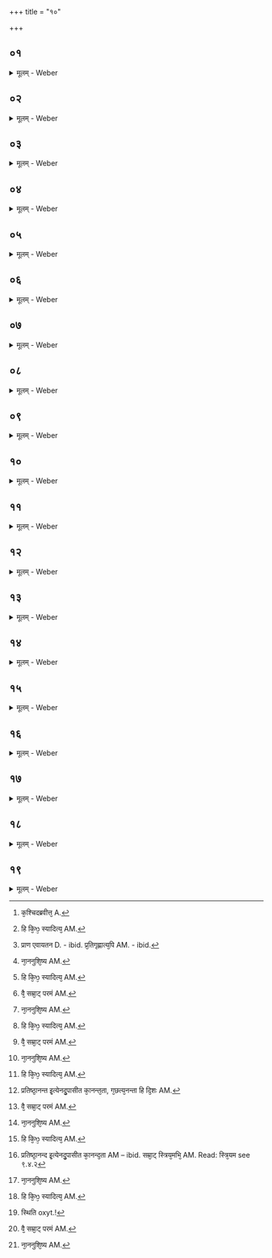+++
title = "१०"

+++


##  ०१
<details><summary>मूलम् - Weber</summary>

जनको᳘ ह वै᳘देह आसां᳘ चक्रे॥  
अ᳘थ ह या᳘ज्ञवल्क्य आ᳘वव्राज स᳘ होवाच जनको वै᳘देहो या᳘ज्ञवल्क्य किम᳘र्थमचारीः पशू᳘निछन्न᳘ण्वन्तानि᳘त्युभ᳘यमेव᳘ सम्राडि᳘ति होवाच य᳘त्ते क᳘श्चिद᳘ब्रवीत्त᳘छृणवामे᳘ति [^wbr_1] ॥  

[^wbr_1]: क᳘श्चिदब्रवीत्त᳘ A.
</details>

##  ०२
<details><summary>मूलम् - Weber</summary>

अ᳘ब्रवीन्म उदङ्कः᳘ शौल्वायनः᳟॥  
प्राणो वै ब्रह्मे᳘ति य᳘था मातृमा᳘न्पितृमा᳘नाचार्य᳘वान्ब्रूयात्त᳘था त᳘छौल्वायॗनोऽब्रवीत्प्राणो वै ब्रह्मेत्य᳘प्राणतो हि किᳫं स्यादित्य᳘ब्रवीत्तु᳘ [^wbr_2] ते त᳘स्याय᳘तनम् प्रतिष्ठां न᳘ मेऽब्रवीदि᳘त्येकपाद्वा᳘ एत᳘त्सम्राडि᳘ति॥  

[^wbr_2]: हि कि᳘ᳫ᳘ स्यादित्य᳘ AM.
</details>

##  ०३
<details><summary>मूलम् - Weber</summary>

स वै᳘ नो ब्रूहि याज्ञवल्क्य॥  
स᳘ एॗवाय᳘तनमाकाशः᳘ प्रतिष्ठा᳘ प्रियमि᳘त्येनदु᳘पासीत का᳘ प्रिय᳘ता याज्ञवल्क्य प्राण᳘ एव᳘ सम्राडि᳘ति होवाच प्राण᳘स्य वै᳘ सम्राट्का᳘मायायाज्यं᳘ याजयत्यप्रतिगृह्य᳘स्य प्र᳘तिगृह्णात्य᳘पि [^wbr_3] त᳘त्र वधाशङ्गा᳘ भवति यां दि᳘शमे᳘ति प्राण᳘स्यैव᳘ सम्राट्का᳘माय प्राणो वै᳘ सम्राट् परमम् ब्र᳘ह्मॗ नैनम् प्राणो᳘ जहाति स᳘र्वाण्येनम् भूता᳘न्यभि᳘क्षरन्ति॥  

[^wbr_3]: प्राण एवायतन D. - ibid. प्र᳘तिगृह्णात्य᳘पि AM. - ibid.
</details>

##  ०४
<details><summary>मूलम् - Weber</summary>

देवो᳘ भूत्वा᳘ देवान᳘प्येति॥  
य᳘ एवं᳘ विद्वा᳘नेत᳘दुपा᳘स्ते हॗस्त्यृषभᳫं सह᳘स्रं ददामी᳘ति होवाच जनको वै᳘देहः स᳘ होवाच या᳘ज्ञवल्क्यः पिता᳘ मेऽमन्यत ना᳘ननुशिष्य [^wbr_4] ह᳘रेते᳘ति क᳘ एव᳘ ते कि᳘मब्रवीदि᳘ति॥  

[^wbr_4]: ना᳘ननुशि᳘ष्य AM.
</details>

##  ०५
<details><summary>मूलम् - Weber</summary>

अ᳘ब्रवीन्मे जि᳘त्वा शैलिनो᳟॥  
वाग्वै ब्रह्मे᳘ति य᳘था मातृमा᳘न्पितृमा᳘नाचार्य᳘वान्ब्रूयात्त᳘था त᳘छैलिॗनोऽब्रवीद्वाग्वै ब्रह्मेत्य᳘ववदतो हि किᳫं स्याद᳘ब्रवीत्तु᳘ [^wbr_5] ते त᳘स्याय᳘तनम् प्रतिष्ठां न᳘ मेऽब्रवीदि᳘त्येकपाद्वा᳘ एत᳘त्सम्रा᳘डि᳘ति॥  े

[^wbr_5]: हि कि᳘ᳫ᳘ स्यादित्य᳘ AM.
</details>

##  ०६
<details><summary>मूलम् - Weber</summary>

स वै᳘ नो ब्रूहि याज्ञवल्क्य॥  
वा᳘गेॗवाय᳘तनमाकाशः᳘ प्रतिष्ठा᳘ प्रज्ञे᳘त्येनदु᳘पासीत का᳘ प्रज्ञ᳘ता याज्ञवल्क्य वा᳘गेव᳘ सम्राडि᳘ति होवाच वाचा वै᳘ सम्राड्ब᳘न्धुः प्र᳘ज्ञायत ऋग्वेदो᳘ यजुर्वेदः᳘ सामवेॗदोऽथर्वाङ्गिर᳘स इतिहासः᳘ पुराणं᳘ विद्या᳘ उपनिष᳘दः श्लो᳘काः सूत्रा᳘ण्यनुव्याख्या᳘नानि व्याख्या᳘नानि वाॗचैव᳘ सम्राट् प्र᳘ज्ञायन्ते वाग्वै᳘ सम्राट् परमम् [^wbr_6] ब्र᳘ह्मॗ नैनं वा᳘ग्जहाति स᳘र्वाण्येनम् भूता᳘न्यभि᳘क्षरन्ति॥  

[^wbr_6]: वै᳘ सम्रा᳘ट् परमं AM.
</details>

##  ०७
<details><summary>मूलम् - Weber</summary>

देवो᳘ भूत्वा᳘ देवान᳘प्येति॥  
य᳘ एवं᳘ विद्वा᳘नेत᳘दुपा᳘स्ते हॗस्त्यृषभᳫं सह᳘स्रं ददामी᳘ति होवाच जनको वै᳘देहः स᳘ होवाच या᳘ज्ञवल्क्यः पिता᳘ मेऽमन्यत ना᳘ननुशिष्य [^wbr_7] ह᳘रेते᳘ति क᳘ एव᳘ ते कि᳘मब्रवीदि᳘ति ॥  

[^wbr_7]: ना᳘ननुशि᳘ष्य AM.
</details>

##  ०८
<details><summary>मूलम् - Weber</summary>

अ᳘ब्रवीन्मे व᳘र्कुवार्ष्णः᳟॥  
च᳘क्षुर्वै ब्रह्मे᳘ति य᳘था मातृमा᳘न्पितृमा᳘नाचार्य᳘वान्ब्रूयात्त᳘था त᳘द्वाॗर्ष्णोऽब्रवीच्च᳘क्षुर्वै ब्रह्मेत्य᳘पश्यतो हि किᳫं स्याद᳘ब्रवीत्तु᳘ [^wbr_8] ते त᳘स्याय᳘तनम् प्रतिष्ठां न᳘ मेऽब्रवीदि᳘त्येकपाद्वा᳘ एत᳘त्सम्राडि᳘ति॥  

[^wbr_8]: हि कि᳘ᳫ᳘ स्यादित्य᳘ AM.
</details>

##  ०९
<details><summary>मूलम् - Weber</summary>

स वै᳘ नो ब्रूहि याज्ञवल्क्य॥  
च᳘क्षुरेॗवाय᳘तनमाकाशः᳘ प्रतिष्ठा᳘ सत्यमि᳘त्येनदु᳘पासीत का᳘ सत्य᳘ता याज्ञवल्क्य च᳘क्षुरेव᳘ सम्राडि᳘ति होवाच च᳘क्षुषा वै᳘ सम्राट् प᳘श्यन्तमाहुर᳘द्राक्षीरि᳘ति स᳘ आहा᳘द्राक्षमि᳘ति त᳘त्सत्य᳘म् भवति च᳘क्षुर्वै᳘ सम्राट् परमम् [^wbr_9] ब्र᳘ह्मॗ नैनं च᳘क्षुर्जहाति स᳘र्वाण्येनम् भूता᳘न्यभि᳘क्षरन्ति॥  

[^wbr_9]: वै᳘ सम्रा᳘ट् परमं AM.
</details>

##  १०
<details><summary>मूलम् - Weber</summary>

देवो᳘ भूत्वा᳘ देवान᳘प्येति य᳘ एवं᳘ विद्वा᳘नेत᳘दुपा᳘स्ते हॗस्त्यृषभᳫं सह᳘स्रं ददामी᳘ति होवाच जनको वै᳘देहः स᳘ होवाच या᳘ज्ञवल्क्यः पिता᳘ मेऽमन्यत ना᳘ननुशिष्य [^wbr_10] ह᳘रेते᳘ति क᳘ एव᳘ ते कि᳘मब्रवीदि᳘ति ॥

[^wbr_10]: ना᳘ननुशि᳘ष्य AM.
</details>

##  ११
<details><summary>मूलम् - Weber</summary>

अ᳘ब्रवीन्मे गर्दभी᳘विपीतो भा᳘रद्वाजः॥  
श्रो᳘त्रं वै ब्रह्मे᳘ति य᳘था मातृमा᳘न्पितृमा᳘नाचार्य᳘वान्ब्रूयात्त᳘था तद्भा᳘रद्वाजोऽब्रवीछ्रो᳘त्रं वै ब्रह्मेत्य᳘शृण्वतो हि किᳫं स्यादित्य᳘ब्रवीत्तु᳘ [^wbr_11] ते त᳘स्याय᳘तनम् प्रतिष्ठां न᳘ मेऽब्रवीदि᳘त्येकपाद्वा᳘ एत᳘त्सम्राडि᳘ति॥  ्ये

[^wbr_11]: हि कि᳘ᳫ᳘ स्यादित्य᳘ AM.
</details>

##  १२
<details><summary>मूलम् - Weber</summary>

स वै᳘ नो ब्रूहि याज्ञवल्क्य॥  
श्रो᳘त्रमेॗवाय᳘तनमाकाशः᳘ प्रतिॗष्ठानन्त इ᳘त्येनदु᳘पासीतॗ कानन्त᳘ता याज्ञवल्क्य दि᳘श एव᳘ सम्राडि᳘ति होवाच त᳘स्माद्वै᳘ सम्राड्यां कां᳘ च दि᳘शं ग᳘छतिॗ नैॗवास्या अ᳘न्तं ग᳘छत्यनन्ता हि दि᳘शः [^wbr_12] श्रो᳘त्रᳫं हि दि᳘शः श्रो᳘त्रं वै᳘ सम्राट् परमम् [^wbr_13] ब्र᳘ह्म नैनं श्रो᳘त्रं जहाति स᳘र्वाण्येनम् भूता᳘न्यभि᳘क्षरन्ति॥  

[^wbr_12]: प्रतिष्ठा᳘नन्त इ᳘त्येनदु᳘पासीत का᳘नन्त᳘ता, ग᳘छत्य᳘नन्ता हि दि᳘शः AM. 
[^wbr_13]: वै᳘ सम्रा᳘ट् परमं AM.
</details>

##  १३
<details><summary>मूलम् - Weber</summary>

देवो᳘ भूत्वा᳘ देवा᳘नप्येति॥  
य᳘ एवं᳘ विद्वा᳘नेत᳘दुपा᳘स्ते हॗस्त्यृषभᳫं सह᳘स्रं ददामी᳘ति होवाच जनको वै᳘देहः स᳘ होवाच या᳘ज्ञवल्क्यः पिता᳘ मेऽमन्यत ना᳘ननुशिष्य [^wbr_14] ह᳘रेते᳘ति क᳘ एव᳘ ते कि᳘मब्रवीदि᳘ति ॥  

[^wbr_14]: ना᳘ननुशि᳘ष्य AM.
</details>

##  १४
<details><summary>मूलम् - Weber</summary>

अ᳘ब्रवीन्मे सत्य᳘कामो जावालो᳟॥  
म᳘नो वै ब्रह्मे᳘ति य᳘था मातृमा᳘न्पितृमा᳘नाचार्य᳘वान्ब्रूयात्त᳘था त᳘त्सत्य᳘कामोऽब्रवीन्म᳘नो वै ब्रह्मेत्य᳘मनसो हि किᳫं स्यादित्य᳘ब्रवीत्तु᳘ [^wbr_15] ते त᳘स्याय᳘तनम् प्रतिष्ठां न᳘ मेऽब्रवीदि᳘त्येकपाद्वा᳘ एत᳘त्सम्राडि᳘ति॥  

[^wbr_15]: हि कि᳘ᳫ᳘ स्यादित्य᳘ AM.
</details>

##  १५
<details><summary>मूलम् - Weber</summary>

स वै᳘ नो ब्रूहि याज्ञवल्क्य॥  
म᳘न एॗवाय᳘तनमाकाशः᳘ प्रतिॗष्ठानन्द इ᳘त्येनदु᳘पासीतॗ कानन्द᳘ता याज्ञवल्क्य म᳘न एव᳘ सम्राडि᳘ति होवाच म᳘नसा वै᳘ सम्राट् स्त्रिय᳘मभि᳘हर्यति [^wbr_16] त᳘स्याम् प्र᳘तिरूपः पुत्रो᳘ जायते स᳘ आनन्दो म᳘नो वै᳘ सम्राट् परमम् [^wbr_17] ब्र᳘ह्म नैनम् म᳘नो जहाति स᳘र्वाण्येनम् भूता᳘न्यभि᳘क्षरन्ति॥  

[^wbr_16]: प्रतिष्ठा᳘नन्द इ᳘त्येनदु᳘पासीत का᳘नन्द᳘ता AM – ibid. सम्रा᳘ट् स्त्रिय᳘मभि᳘ AM. Read: स्त्रि᳘यम see ९.४.२ 
[^wbr_7]: वै᳘ सम्रा᳘ट् परमं AM.
</details>

##  १६
<details><summary>मूलम् - Weber</summary>

देवो᳘ भूत्वा᳘ देवान᳘प्येति॥  
य᳘ एवं᳘ विद्वा᳘नेत᳘दुपा᳘स्ते हॗस्त्यृषभᳫं सह᳘स्रं ददामी᳘ति होवाच जनको वै᳘देहः स᳘ होवाच या᳘ज्ञवल्क्यः पिता᳘ मेऽमन्यत ना᳘ननुशिष्य [^wbr_18] ह᳘रेते᳘ति क᳘ एव᳘ ते कि᳘मब्रवीदि᳘ति ॥  

[^wbr_18]: ना᳘ननुशि᳘ष्य AM.
</details>

##  १७
<details><summary>मूलम् - Weber</summary>

अ᳘ब्रवीन्मे विदग्धः शा᳘कल्यो॥  
हृ᳘दयं वै ब्रह्मे᳘ति य᳘था मातृमा᳘न्पितृमा᳘नाचार्य᳘वान्ब्रूयात्त᳘था तछा᳘कल्योऽब्रवीद्धृ᳘दयं वै ब्रह्मेत्य᳘हृदयस्य हि किᳫं स्यादित्य᳘ब्रवीत्तु᳘ [^wbr_19] ते त᳘स्याय᳘तनम् प्रतिष्ठां न᳘ मेऽब्रवीदि᳘त्येकपाद्वा᳘ एत᳘त्सम्राडि᳘ति॥  

[^wbr_19]: हि कि᳘ᳫ᳘ स्यादित्य᳘ AM.
</details>

##  १८
<details><summary>मूलम् - Weber</summary>

स वै᳘ नो ब्रूहि याज्ञवल्क्य॥  
हृ᳘दयमेॗवाय᳘तनमाकाशः᳘ प्रतिष्ठा᳘ स्थितिरि᳘त्येनदु᳘पासीत का᳘ स्थिति᳘ता [^wbr_20] याज्ञवल्क्य हृ᳘दयमेव᳘ सम्राडि᳘ति होवाच हृ᳘दयं वै᳘ सम्राट् स᳘र्वेषाम् भूता᳘नाम् प्रतिष्ठा हृ᳘दयेन हि स᳘र्वाणि भूता᳘नि प्रतिति᳘ष्ठन्ति हृ᳘दयं वै᳘ सम्राट् परमम् [^wbr_21] ब्र᳘ह्मॗ नैनᳫं हृ᳘दयं जहाति स᳘र्वाण्येनम् भूता᳘न्यभि᳘क्षरन्ति॥  

[^wbr_20]: स्थिति oxyt.!
[^wbr_21]: वै᳘ सम्रा᳘ट् परमं AM.
</details>

##  १९
<details><summary>मूलम् - Weber</summary>

देवो᳘ भूत्वा᳘ देवान᳘प्येति॥  
य᳘ एवं᳘ विद्वा᳘नेत᳘दुपा᳘स्ते हस्त्यृषभᳫं सह᳘स्रं ददामी᳘ति होवाच जनको वै᳘देहः स᳘ होवाच या᳘ज्ञवल्क्यः पिता मेऽमन्यत ना᳘ननुशिष्य [^wbr_22] ह᳘रेते᳘ति॥  

[^wbr_22]: ना᳘ननुशि᳘ष्य AM.
</details>